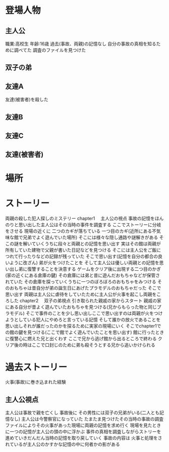 # 登場人物
## 主人公
職業:高校生
年齢:16歳
過去(事故、両親)の記憶なし
自分の事故の真相を知るために調べてた
調査のファイルを見つけた
## 双子の弟

## 友達A
友達(被害者)を殺した
## 友達B

## 友達C
## 友達(被害者)
# 場所

# ストーリー
両親の殺した犯人探しのミステリー
chapter1　
主人公の視点 事故の記憶をほんのりと思い出した主人公はその当時の事件を調査する ここでストーリーに分岐をさせる 現場の近くに 二つのカギが落ちている 一つ目のカギ(近所にある不気味な館で兄弟でよく遊んでいた場所) そこには様々な隠し通路や謎解きがある そこの謎を解いていくうちに段々と両親との記憶を思い出す 実はその館は両親が所有していた建物で父親が書いた日記などを見つける そこには主人公をご飯につれて行ったりなどの記録が残っていた そこで思い出す(記憶を自分の都合の良いように改ざん) 弟が火をつけたことを そして主人公は優しい両親との記憶を思い出し弟に復讐することを決意する ゲームをクリア後に出現する二つ目のかぎ(家の近くにある倉庫の鍵) その倉庫には弟と昔に遊んだおもちゃなどが保管されていた その倉庫を探っていくうちに一つのぼろぼろのおもちゃをみつける そのおもちゃは昔自分が弟の誕生日にあげたプラモデルのおもちゃだった そこで思い出す 両親は主人公に虐待をしていたために主人公が火事を起こし両親をころした 
chapter2　
双子の弟視点 引き取られた親戚の家からスタート 親戚の家にある自分が昔よく遊んでいたおもちゃを見つける(兄からもらった物と同じプラモデル) そこで事件のことを少し思い出しここで思い出すのは両親が火をつけようとしている犯人にやめろと言っている記憶 そして誰かの放火であることを思い出しそれが誰だったのかを探るために実家の現場にいく そこでchapter1での館の鍵を見つける(ここで館でよく遊んでいたことを思い出す) 館に行ったときに復讐心に燃えた兄と出くわす ここで兄から逃げ館から出るところで終わる クリア後の時はここで口封じのために弟も殺そうとする兄から追いかけられる

# 過去ストーリー
火事(事故)に巻き込まれた経験
## 主人公視点
主人公は事故で親を亡くし
事故後に その男性には双子の兄弟がいる(二人とも記憶なし) 主人公は今警察官になっていた
たまたま見つけたその当時の事故の調査ファイルによりその火事があった現場に両親の記憶を求め行く 現場を見たときに一つの記憶が主人公の頭の中に浮かぶ 事件の真相を調査しながらストリーを進めていきだんだん当時の記憶を取り戻していく
事故の内容は 火事と処理をされているが主人公のかすかな記憶の中に何者かの影がある
